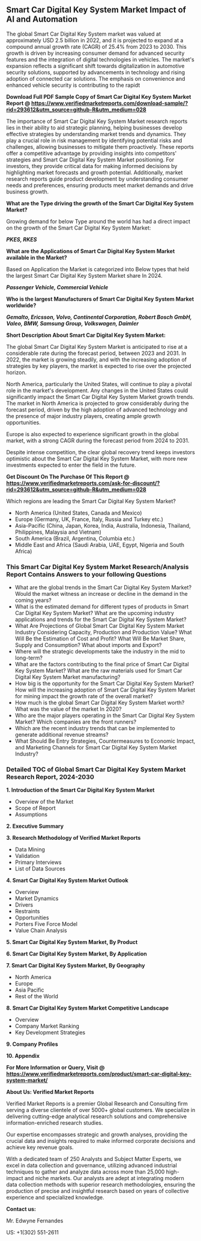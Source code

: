 <h2>Smart Car Digital Key System Market Impact of AI and Automation</h2><p>The global Smart Car Digital Key System market was valued at approximately USD 2.5 billion in 2022, and it is projected to expand at a compound annual growth rate (CAGR) of 25.4% from 2023 to 2030. This growth is driven by increasing consumer demand for advanced security features and the integration of digital technologies in vehicles. The market's expansion reflects a significant shift towards digitalization in automotive security solutions, supported by advancements in technology and rising adoption of connected car solutions. The emphasis on convenience and enhanced vehicle security is contributing to the rapidt</p><p id="" class=""><strong>Download Full PDF Sample Copy of Smart Car Digital Key System Market Report @ <a href="https://www.verifiedmarketreports.com/download-sample/?rid=293612&utm_source=github-R&utm_medium=028" target="_blank">https://www.verifiedmarketreports.com/download-sample/?rid=293612&utm_source=github-R&utm_medium=028</a></strong></p><p>The importance of&nbsp;Smart Car Digital Key System Market research reports lies in their ability to aid strategic planning, helping businesses develop effective strategies by understanding market trends and dynamics. They play a crucial role in risk management by identifying potential risks and challenges, allowing businesses to mitigate them proactively. These reports offer a competitive advantage by providing insights into competitors' strategies and Smart Car Digital Key System Market positioning. For investors, they provide critical data for making informed decisions by highlighting market forecasts and growth potential. Additionally, market research reports guide product development by understanding consumer needs and preferences, ensuring products meet market demands and drive business growth.</p><p><strong>What are the&nbsp;Type driving the growth of the Smart Car Digital Key System Market?</strong></p><p id="" class="">Growing demand for below Type around the world has had a direct impact on the growth of the Smart Car Digital Key System Market:</p><em><strong>PKES, RKES</strong></em></p><strong>What are the&nbsp;Applications&nbsp;of Smart Car Digital Key System Market available in the Market?</strong></p><p id="" class="">Based on Application the Market is categorized into Below types that held the largest Smart Car Digital Key System Market share In 2024.</p><em><strong>Passenger Vehicle, Commercial Vehicle</strong></em></p><strong>Who is the largest Manufacturers of Smart Car Digital Key System Market worldwide?</strong></p><p><em><strong>Gemalto, Ericsson, Volvo, Continental Corporation, Robert Bosch GmbH, Valeo, BMW, Samsung Group, Volkswagen, Daimler</strong></em></p><p id="" class=""><strong>Short Description About Smart Car Digital Key System Market:</strong></p><p>The global Smart Car Digital Key System Market is anticipated to rise at a considerable rate during the forecast period, between 2023 and 2031. In 2022, the market is growing steadily, and with the increasing adoption of strategies by key players, the market is expected to rise over the projected horizon.</p><p>North America, particularly the United States, will continue to play a pivotal role in the market's development. Any changes in the United States could significantly impact the Smart Car Digital Key System Market growth trends. The market in North America is projected to grow considerably during the forecast period, driven by the high adoption of advanced technology and the presence of major industry players, creating ample growth opportunities.</p><p>Europe is also expected to experience significant growth in the global market, with a strong CAGR during the forecast period from 2024 to 2031.</p><p>Despite intense competition, the clear global recovery trend keeps investors optimistic about the Smart Car Digital Key System Market, with more new investments expected to enter the field in the future.</p><p id="" class=""><strong>Get Discount On The Purchase Of This Report @ <a href="https://www.verifiedmarketreports.com/ask-for-discount/?rid=293612&utm_source=github-R&utm_medium=028" target="_blank">https://www.verifiedmarketreports.com/ask-for-discount/?rid=293612&utm_source=github-R&utm_medium=028</a></strong></p>Which regions are leading the Smart Car Digital Key System Market?</p><ul><li>North America (United States, Canada and Mexico)</li><li>Europe (Germany, UK, France, Italy, Russia and Turkey etc.)</li><li>Asia-Pacific (China, Japan, Korea, India, Australia, Indonesia, Thailand, Philippines, Malaysia and Vietnam)</li><li>South America (Brazil, Argentina, Columbia etc.)</li><li>Middle East and Africa (Saudi Arabia, UAE, Egypt, Nigeria and South Africa)</li></ul><h3 id="" class="">This Smart Car Digital Key System Market Research/Analysis Report Contains Answers to your following Questions</h3><ul><li>What are the global trends in the Smart Car Digital Key System Market? Would the market witness an increase or decline in the demand in the coming years?</li><li>What is the estimated demand for different types of products in Smart Car Digital Key System Market? What are the upcoming industry applications and trends for the Smart Car Digital Key System Market?</li><li>What Are Projections of Global Smart Car Digital Key System Market Industry Considering Capacity, Production and Production Value? What Will Be the Estimation of Cost and Profit? What Will Be Market Share, Supply and Consumption? What about imports and Export?</li><li>Where will the strategic developments take the industry in the mid to long-term?</li><li>What are the factors contributing to the final price of Smart Car Digital Key System Market? What are the raw materials used for Smart Car Digital Key System Market manufacturing?</li><li>How big is the opportunity for the Smart Car Digital Key System Market? How will the increasing adoption of Smart Car Digital Key System Market for mining impact the growth rate of the overall market?</li><li>How much is the global Smart Car Digital Key System Market worth? What was the value of the market In 2020?</li><li>Who are the major players operating in the Smart Car Digital Key System Market? Which companies are the front runners?</li><li>Which are the recent industry trends that can be implemented to generate additional revenue streams?</li><li>What Should Be Entry Strategies, Countermeasures to Economic Impact, and Marketing Channels for Smart Car Digital Key System Market Industry?</li></ul><h3 id="" class="">Detailed TOC of Global Smart Car Digital Key System Market Research Report, 2024-2030</h3><p id="" class=""><strong>1. Introduction of the Smart Car Digital Key System Market</strong></p><ul><li>Overview of the Market</li><li>Scope of Report</li><li>Assumptions</li></ul><p id="" class=""><strong>2. Executive Summary</strong></p><p id="" class=""><strong>3. Research Methodology of Verified Market Reports</strong></p><ul><li>Data Mining</li><li>Validation</li><li>Primary Interviews</li><li>List of Data Sources</li></ul><p id="" class=""><strong>4. Smart Car Digital Key System Market Outlook</strong></p><ul><li>Overview</li><li>Market Dynamics</li><li>Drivers</li><li>Restraints</li><li>Opportunities</li><li>Porters Five Force Model</li><li>Value Chain Analysis</li></ul><p id="" class=""><strong>5. Smart Car Digital Key System Market, By Product</strong></p><p id="" class=""><strong>6. Smart Car Digital Key System Market, By Application</strong></p><p id="" class=""><strong>7. Smart Car Digital Key System Market, By Geography</strong></p><ul><li>North America</li><li>Europe</li><li>Asia Pacific</li><li>Rest of the World</li></ul><p id="" class=""><strong>8. Smart Car Digital Key System Market Competitive Landscape</strong></p><ul><li>Overview</li><li>Company Market Ranking</li><li>Key Development Strategies</li></ul><p id="" class=""><strong>9. Company Profiles</strong></p><p id="" class=""><strong>10. Appendix</strong></p><p id="" class=""><strong>For More Information or Query, Visit @ <a href="https://www.verifiedmarketreports.com/product/smart-car-digital-key-system-market/" target="_blank">https://www.verifiedmarketreports.com/product/smart-car-digital-key-system-market/</a></strong></p><p id="" class=""><strong>About Us: Verified Market Reports</strong></p><p id="" class="">Verified Market Reports is a premier Global Research and Consulting firm serving a diverse clientele of over 5000+ global customers. We specialize in delivering cutting-edge analytical research solutions and comprehensive information-enriched research studies.</p><p id="" class="">Our expertise encompasses strategic and growth analyses, providing the crucial data and insights required to make informed corporate decisions and achieve key revenue goals.</p><p id="" class="">With a dedicated team of 250 Analysts and Subject Matter Experts, we excel in data collection and governance, utilizing advanced industrial techniques to gather and analyze data across more than 25,000 high-impact and niche markets. Our analysts are adept at integrating modern data collection methods with superior research methodologies, ensuring the production of precise and insightful research based on years of collective experience and specialized knowledge.</p><p id="" class=""><strong>Contact us:</strong></p><p id="" class="">Mr. Edwyne Fernandes</p><p id="" class="">US: +1(302) 551-2611</p>